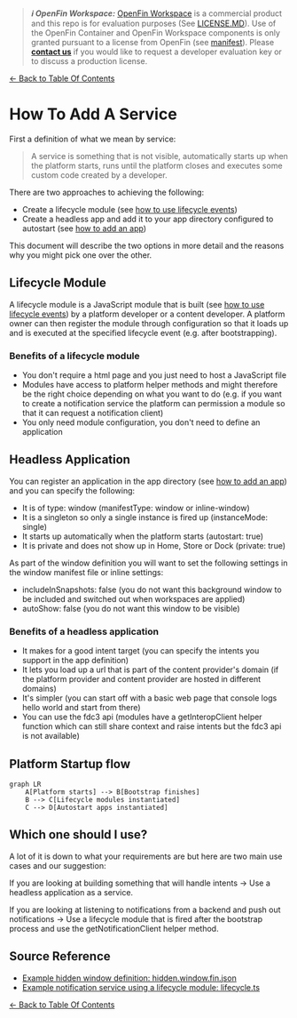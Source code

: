 > **_:information_source: OpenFin Workspace:_** [OpenFin Workspace](https://www.openfin.co/workspace/) is a commercial product and this repo is for evaluation purposes (See [LICENSE.MD](../LICENSE.MD)). Use of the OpenFin Container and OpenFin Workspace components is only granted pursuant to a license from OpenFin (see [manifest](../public/manifest.fin.json)). Please [**contact us**](https://www.openfin.co/workspace/poc/) if you would like to request a developer evaluation key or to discuss a production license.

[<- Back to Table Of Contents](../README.md)

# How To Add A Service

First a definition of what we mean by service:

> A service is something that is not visible, automatically starts up when the platform starts, runs until the platform closes and executes some custom code created by a developer.

There are two approaches to achieving the following:

- Create a lifecycle module (see [how to use lifecycle events](./how-to-use-lifecycle-events.md))
- Create a headless app and add it to your app directory configured to autostart (see [how to add an app](./how-to-define-apps.md))

This document will describe the two options in more detail and the reasons why you might pick one over the other.

## Lifecycle Module

A lifecycle module is a JavaScript module that is built (see [how to use lifecycle events](./how-to-use-lifecycle-events.md)) by a platform developer or a content developer. A platform owner can then register the module through configuration so that it loads up and is executed at the specified lifecycle event (e.g. after bootstrapping).

### Benefits of a lifecycle module

- You don't require a html page and you just need to host a JavaScript file
- Modules have access to platform helper methods and might therefore be the right choice depending on what you want to do (e.g. if you want to create a notification service the platform can permission a module so that it can request a notification client)
- You only need module configuration, you don't need to define an application

## Headless Application

You can register an application in the app directory (see [how to add an app](./how-to-define-apps.md)) and you can specify the following:

- It is of type: window (manifestType: window or inline-window)
- It is a singleton so only a single instance is fired up (instanceMode: single)
- It starts up automatically when the platform starts (autostart: true)
- It is private and does not show up in Home, Store or Dock (private: true)

As part of the window definition you will want to set the following settings in the window manifest file or inline settings:

- includeInSnapshots: false (you do not want this background window to be included and switched out when workspaces are applied)
- autoShow: false (you do not want this window to be visible)

### Benefits of a headless application

- It makes for a good intent target (you can specify the intents you support in the app definition)
- It lets you load up a url that is part of the content provider's domain (if the platform provider and content provider are hosted in different domains)
- It's simpler (you can start off with a basic web page that console logs hello world and start from there)
- You can use the fdc3 api (modules have a getInteropClient helper function which can still share context and raise intents but the fdc3 api is not available)

## Platform Startup flow

```mermaid
graph LR
    A[Platform starts] --> B[Bootstrap finishes]
    B --> C[Lifecycle modules instantiated]
    C --> D[Autostart apps instantiated]
```

## Which one should I use?

A lot of it is down to what your requirements are but here are two main use cases and our suggestion:

If you are looking at building something that will handle intents -> Use a headless application as a service.

If you are looking at listening to notifications from a backend and push out notifications -> Use a lifecycle module that is fired after the bootstrap process and use the getNotificationClient helper method.

## Source Reference

- [Example hidden window definition: hidden.window.fin.json](../public/common/windows/hidden-window/hidden.window.fin.json)
- [Example notification service using a lifecycle module: lifecycle.ts](../client/src/modules/lifecycle/example-notification-service/lifecycle.ts)

[<- Back to Table Of Contents](../README.md)
